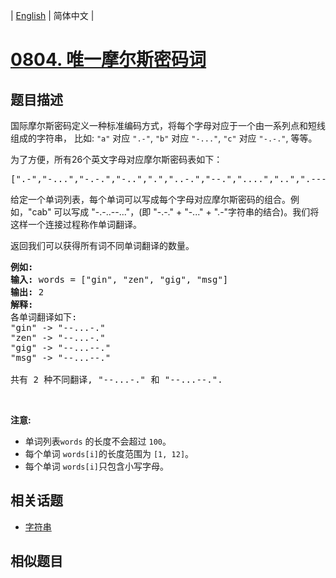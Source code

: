 
| [English](README_EN.md) | 简体中文 |
# [0804. 唯一摩尔斯密码词](https://leetcode-cn.com/problems/unique-morse-code-words/)
## 题目描述
<p>国际摩尔斯密码定义一种标准编码方式，将每个字母对应于一个由一系列点和短线组成的字符串，&nbsp;比如: <code>&quot;a&quot;</code> 对应 <code>&quot;.-&quot;</code>, <code>&quot;b&quot;</code> 对应 <code>&quot;-...&quot;</code>, <code>&quot;c&quot;</code> 对应 <code>&quot;-.-.&quot;</code>, 等等。</p>

<p>为了方便，所有26个英文字母对应摩尔斯密码表如下：</p>

<pre>[&quot;.-&quot;,&quot;-...&quot;,&quot;-.-.&quot;,&quot;-..&quot;,&quot;.&quot;,&quot;..-.&quot;,&quot;--.&quot;,&quot;....&quot;,&quot;..&quot;,&quot;.---&quot;,&quot;-.-&quot;,&quot;.-..&quot;,&quot;--&quot;,&quot;-.&quot;,&quot;---&quot;,&quot;.--.&quot;,&quot;--.-&quot;,&quot;.-.&quot;,&quot;...&quot;,&quot;-&quot;,&quot;..-&quot;,&quot;...-&quot;,&quot;.--&quot;,&quot;-..-&quot;,&quot;-.--&quot;,&quot;--..&quot;]</pre>

<p>给定一个单词列表，每个单词可以写成每个字母对应摩尔斯密码的组合。例如，&quot;cab&quot; 可以写成 &quot;-.-..--...&quot;，(即 &quot;-.-.&quot; + &quot;-...&quot; + &quot;.-&quot;字符串的结合)。我们将这样一个连接过程称作单词翻译。</p>

<p>返回我们可以获得所有词不同单词翻译的数量。</p>

<pre><strong>例如:</strong>
<strong>输入:</strong> words = [&quot;gin&quot;, &quot;zen&quot;, &quot;gig&quot;, &quot;msg&quot;]
<strong>输出:</strong> 2
<strong>解释: </strong>
各单词翻译如下:
&quot;gin&quot; -&gt; &quot;--...-.&quot;
&quot;zen&quot; -&gt; &quot;--...-.&quot;
&quot;gig&quot; -&gt; &quot;--...--.&quot;
&quot;msg&quot; -&gt; &quot;--...--.&quot;

共有 2 种不同翻译, &quot;--...-.&quot; 和 &quot;--...--.&quot;.
</pre>

<p>&nbsp;</p>

<p><strong>注意:</strong></p>

<ul>
	<li>单词列表<code>words</code>&nbsp;的长度不会超过 <code>100</code>。</li>
	<li>每个单词&nbsp;<code>words[i]</code>的长度范围为&nbsp;<code>[1, 12]</code>。</li>
	<li>每个单词&nbsp;<code>words[i]</code>只包含小写字母。</li>
</ul>

## 相关话题
- [字符串](https://leetcode-cn.com/tag/string)
## 相似题目

